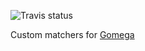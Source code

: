 ![Travis status](https://travis-ci.org/aubm/gomega-matchers.svg?branch=master)

Custom matchers for [Gomega](https://github.com/onsi/gomega)

